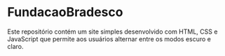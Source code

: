 # FundacaoBradesco
Este repositório contém um site simples desenvolvido com HTML, CSS e JavaScript que permite aos usuários alternar entre os modos escuro e claro.
